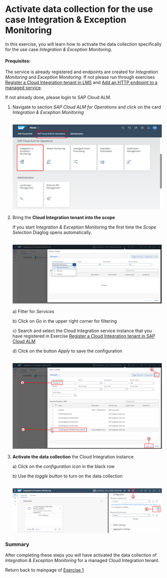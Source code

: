 # Activate data collection for the use case Integration & Exception Monitoring 

In this exercise, you will learn how to activate the data collection specifically for the use case *Integration & Exception Monitoring*.

#### Prequisites:
The service is already registered and endpoints are created for *Integration Monitoring* and *Exception Monitoring*. If not please run through exercises [Register a Cloud Integration tenant in LMS](../ex11/) and [Add an HTTP endpoint to a managed service](../ex12/).

If not already done, please login to SAP Cloud ALM.

1. Navigate to section *SAP Cloud ALM for Operations* and click on the card *Integration & Exception Monitoring*
      
    <br>![](/exercises/ex1/images/CALMLandingIntExMon.png)
  
2. Bring the **Cloud Integration tenant into the scope**

   If you start *Integration & Exception Monitoring* the first time the *Scope Selection* Diaglog opens automatically.
   
    <br>![](/exercises/ex1/images/InitialScopeSelection.png)
   
    a)  Filter for *Services*
    
    b)  Click on *Go* in the upper right corner for filtering
    
    c)  Search and select the Cloud Integration service instance that you have registered in Exercise [Register a Cloud Integration tenant in SAP Cloud ALM](exercises/ex1/ex11)

    d)  Click on the button *Apply* to save the configuration
      
     <br>![](/exercises/ex1/images/ScopeSelectionService.png)

3. **Activate the data collection** the Cloud Integration instance

    a)	Click on the *configuration icon* in the black row
    
    b)	Use the *toggle button* to turn on the data collection
      
    <br>![](/exercises/ex1/images/ActivateDataCollection.png)

    
### Summary

After completing these steps you will have activated the data collection of *Integration & Exception Monitoring* for a managed Cloud Integration tenant.

Return back to mainpage of [Exercise 1](../../ex1/README.md)
